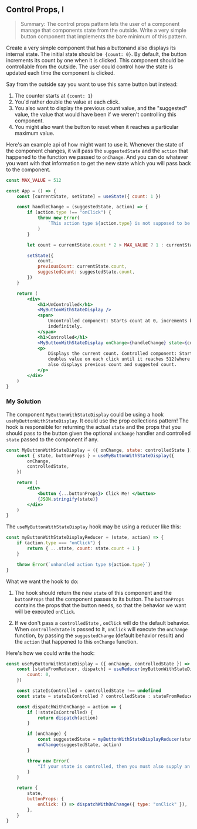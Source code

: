 ## Control Props, I

> Summary: The control props pattern lets the user of a component manage that components state from the outside. Write a very simple button component that implements the bare minimum of this pattern.

Create a very simple component that has a buttonand also displays its internal state. The initial state should be` {count: 0}`. By default, the button increments its count by one when it is clicked. This component should be controllable from the outside. The user could control how the state is updated each time the component is clicked.

Say from the outside say you want to use this same button but instead:

1. The counter starts at `{count: 1`}
2. You'd rather double the value at each click.
3. You also want to display the previous count value, and the "suggested" value, the value that would have been if we weren't controlling this component.
4. You might also want the button to reset when it reaches a particular maximum value.

Here's an example api of how might want to use it. Whenever the state of the component changes, it will pass the `suggestedState` and the `action` that happened to the function we passed to `onChange`. And you can do whatever you want with that information to get the new state which you will pass back to the component.

```jsx
const MAX_VALUE = 512

const App = () => {
    const [currentState, setState] = useState({ count: 1 })

    const handleChange = (suggestedState, action) => {
        if (action.type !== "onClick") {
            throw new Error(
                `This action type ${action.type} is not supposed to be in the API`
            )
        }

        let count = currentState.count * 2 > MAX_VALUE ? 1 : currentState.count * 2

        setState({
            count,
            previousCount: currentState.count,
            suggestedCount: suggestedState.count,
        })
    }

    return (
        <div>
            <h1>UnControlled</h1>
            <MyButtonWithStateDisplay />
            <span>
                Uncontrolled component: Starts count at 0, increments by one on each click
                indefinitely.
            </span>
            <h1>Controlled</h1>
            <MyButtonWithStateDisplay onChange={handleChange} state={currentState} />
            <p>
                Displays the current count. Controlled component: Starts count at 1,
                doubles value on each click until it reaches 512(where it will restart),
                also displays previous count and suggested count.
            </p>
        </div>
    )
}
```

### My Solution

The component `MyButtonWithStateDisplay` could be using a hook `useMyButtonWithStateDisplay`. It could use the prop collections pattern!
The hook is responsible for returning the actual `state` and the props that you should pass to the button given the optional `onChange` handler and controlled `state` passed to the component if any.

```jsx
const MyButtonWithStateDisplay = ({ onChange, state: controlledState }) => {
    const { state, buttonProps } = useMyButtonWithStateDisplay({
        onChange,
        controlledState,
    })

    return (
        <div>
            <button {...buttonProps}> Click Me! </button>
            {JSON.stringify(state)}
        </div>
    )
}
```

The `useMyButtonWithStateDisplay` hook may be using a reducer like this:

```jsx
const myButtonWithStateDisplayReducer = (state, action) => {
    if (action.type === "onClick") {
        return { ...state, count: state.count + 1 }
    }

    throw Error(`unhandled action type ${action.type}`)
}
```

What we want the hook to do:

1. The hook should return the new `state` of this component and the `buttonProps` that the component passes to its button. The `buttonProps` contains the props that the button needs, so that the behavior we want will be executed `onClick`.

2. If we don't pass a `controlledState` , `onClick` will do the default behavior. When `controlledState` is passed to it, `onClick` will execute the `onChange` function, by passing the `suggestedChange` (default behavior result) and the `action` that happened to this `onChange` function.

Here's how we could write the hook:

```jsx
const useMyButtonWithStateDisplay = ({ onChange, controlledState }) => {
    const [stateFromReducer, dispatch] = useReducer(myButtonWithStateDisplayReducer, {
        count: 0,
    })

    const stateIsControlled = controlledState !== undefined
    const state = stateIsControlled ? controlledState : stateFromReducer

    const dispatchWithOnChange = action => {
        if (!stateIsControlled) {
            return dispatch(action)
        }

        if (onChange) {
            const suggestedState = myButtonWithStateDisplayReducer(state, action)
            onChange(suggestedState, action)
        }

        throw new Error(
            "If your state is controlled, then you must also supply an onChange handler"
        )
    }

    return {
        state,
        buttonProps: {
            onClick: () => dispatchWithOnChange({ type: "onClick" }),
        },
    }
}
```
